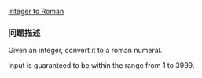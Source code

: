 [Integer to Roman](https://leetcode.com/problems/integer-to-roman/description/)
### 问题描述
Given an integer, convert it to a roman numeral.

Input is guaranteed to be within the range from 1 to 3999.
